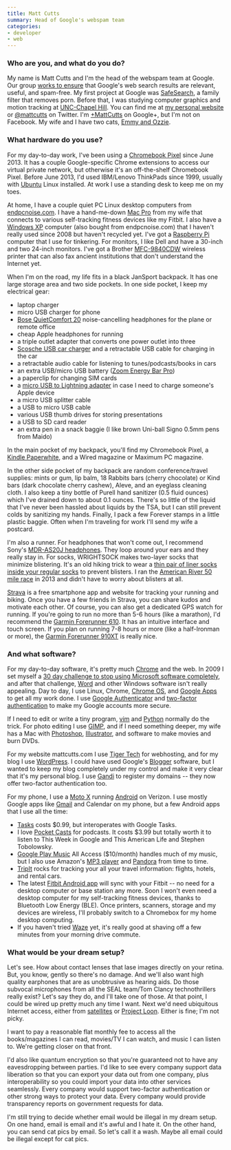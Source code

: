 ```yaml
---
title: Matt Cutts
summary: Head of Google's webspam team
categories:
- developer
- web
---
```


### Who are you, and what do you do?

My name is Matt Cutts and I'm the head of the webspam team at Google. Our group [works to ensure](https://www.google.com/intl/en/insidesearch/howsearchworks/thestory/ "Details behind how Google's search works.") that Google's web search results are relevant, useful, and spam-free. My first project at Google was [SafeSearch](https://support.google.com/websearch/answer/510?hl=en "Details about Google's SafeSearch."), a family filter that removes porn. Before that, I was studying computer graphics and motion tracking at [UNC-Chapel Hill](http://unc.edu/ "The University of North Carolina at Chapel Hill's website."). You can find me at [my personal website](http://www.mattcutts.com/blog/ "Matt's website.") or [@mattcutts](https://twitter.com/mattcutts "Matt's Twitter account.") on Twitter. I'm [+MattCutts](https://plus.google.com/+MattCutts/posts "Matt's Google+ account.") on Google+, but I'm not on Facebook. My wife and I have two cats, [Emmy and Ozzie](http://www.mattcutts.com/images/two-cats-and-laptop.jpg "A photo of Matt and his kitties.").

### What hardware do you use?

For my day-to-day work, I've been using a [Chromebook Pixel][chromebook-pixel] since June 2013. It has a couple Google-specific Chrome extensions to access our virtual private network, but otherwise it's an off-the-shelf Chromebook Pixel. Before June 2013, I'd used IBM/Lenovo ThinkPads since 1999, usually with [Ubuntu][] Linux installed. At work I use a standing desk to keep me on my toes.

At home, I have a couple quiet PC Linux desktop computers from [endpcnoise.com](http://www.endpcnoise.com/cgi-bin/e/index.html "A company that sells very quiet computers."). I have a hand-me-down [Mac Pro][mac-pro] from my wife that connects to various self-tracking fitness devices like my Fitbit. I also have a [Windows XP][windows-xp] computer (also bought from endpcnoise.com) that I haven't really used since 2008 but haven't recycled yet. I've got a [Raspberry Pi][raspberry-pi] computer that I use for tinkering. For monitors, I like Dell and have a 30-inch and two 24-inch monitors. I've got a Brother [MFC-9840CDW][] wireless printer that can also fax ancient institutions that don't understand the Internet yet.

When I'm on the road, my life fits in a black JanSport backpack. It has one large storage area and two side pockets. In one side pocket, I keep my electrical gear:

- laptop charger
- micro USB charger for phone
- [Bose QuietComfort 20][quietcomfort-20] noise-cancelling headphones for the plane or remote office
- cheap Apple headphones for running
- a triple outlet adapter that converts one power outlet into three
- [Scosche USB car charger][revolt-c2] and a retractable USB cable for charging in the car
- a retractable audio cable for listening to tunes/podcasts/books in cars
- an extra USB/micro USB battery ([Zoom Energy Bar Pro][zoom-energy-bar-pro])
- a paperclip for changing SIM cards
- a [micro USB to Lightning adapter][lightning-to-micro-usb-adapter] in case I need to charge someone's Apple device
- a micro USB splitter cable
- a USB to micro USB cable
- various USB thumb drives for storing presentations
- a USB to SD card reader
- an extra pen in a snack baggie (I like brown Uni-ball Signo 0.5mm pens from Maido)

In the main pocket of my backpack, you'll find my Chromebook Pixel, a [Kindle Paperwhite][kindle-paperwhite], and a Wired magazine or Maximum PC magazine.

In the other side pocket of my backpack are random conference/travel supplies: mints or gum, lip balm, 18 Rabbits bars (cherry chocolate) or Kind bars (dark chocolate cherry cashew), Aleve, and an eyeglass cleaning cloth. I also keep a tiny bottle of Purell hand sanitizer (0.5 fluid ounces) which I've drained down to about 0.1 ounces. There's so little of the liquid that I've never been hassled about liquids by the TSA, but I can still prevent colds by sanitizing my hands. Finally, I pack a few Forever stamps in a little plastic baggie. Often when I'm traveling for work I'll send my wife a postcard.

I'm also a runner. For headphones that won't come out, I recommend Sony's [MDR-AS20J headphones][mdr-as20j]. They loop around your ears and they really stay in. For socks, WRIGHTSOCK makes two-layer socks that minimize blistering. It's an old hiking trick to wear a [thin pair of liner socks inside your regular socks](http://www.backpacker.com/gear/ask_kristin/273 "An article on preventing blisters while exercising.") to prevent blisters. I ran the [American River 50 mile race](http://www.ar50mile.com/ "The website for an endurance race.") in 2013 and didn't have to worry about blisters at all. 

[Strava][] is a free smartphone app and website for tracking your running and biking. Once you have a few friends in Strava, you can share kudos and motivate each other. Of course, you can also get a dedicated GPS watch for running. If you're going to run no more than 5-6 hours (like a marathon), I'd recommend the [Garmin Forerunner 610][forerunner-610]. It has an intuitive interface and touch screen. If you plan on running 7-8 hours or more (like a half-Ironman or more), the [Garmin Forerunner 910XT][forerunner-910xt] is really nice. 

### And what software?

For my day-to-day software, it's pretty much [Chrome][] and the web. In 2009 I set myself a [30 day challenge to stop using Microsoft software completely](http://www.mattcutts.com/blog/30-days-no-microsoft-software/ "Matt's article on his 30 day challenge."), and after that challenge, [Word][] and other Windows software isn't really appealing. Day to day, I use Linux, Chrome, [Chrome OS][chrome-os], and [Google Apps][g-suite] to get all my work done. I use [Google Authenticator][google-authenticator-android] and [two-factor authentication](https://support.google.com/accounts/answer/180744?hl=en "Details about Google's two-factor authentication.") to make my Google accounts more secure.

If I need to edit or write a tiny program, [vim][] and [Python][] normally do the trick. For photo editing I use [GIMP][], and if I need something deeper, my wife has a Mac with [Photoshop][], [Illustrator][], and software to make movies and burn DVDs.

For my website mattcutts.com I use [Tiger Tech](http://www.tigertech.net/ "A hosting provider.") for webhosting, and for my blog I use [WordPress][]. I could have used Google's [Blogger][] software, but I wanted to keep my blog completely under my control and make it very clear that it's my personal blog. I use [Gandi](http://gandi.net/ "A domain registration service.") to register my domains -- they now offer two-factor authentication too.

For my phone, I use a [Moto X][moto-x] running [Android][] on Verizon. I use mostly Google apps like [Gmail][gmail-android] and Calendar on my phone, but a few Android apps that I use all the time:

- [Tasks][tasks-android] costs $0.99, but interoperates with Google Tasks.
- I love [Pocket Casts][pocket-casts-android] for podcasts. It costs $3.99 but totally worth it to listen to This Week in Google and This American Life and Stephen Tobolowsky.
- [Google Play Music][google-play-music-android] All Access ($10/month) handles much of my music, but I also use Amazon's [MP3 player][amazon-mp3-android] and [Pandora][] from time to time.
- [TripIt][] rocks for tracking your all your travel information: flights, hotels, and rental cars.
- The latest [Fitbit Android app][fitbit-android] will sync with your Fitbit -- no need for a desktop computer or base station any more. Soon I won't even need a desktop computer for my self-tracking fitness devices, thanks to Bluetooth Low Energy (BLE). Once printers, scanners, storage and my devices are wireless, I'll probably switch to a Chromebox for my home desktop computing.
- If you haven't tried [Waze][waze-android] yet, it's really good at shaving off a few minutes from your morning drive commute.

### What would be your dream setup?

Let's see. How about contact lenses that lase images directly on your retina. But, you know, gently so there's no damage. And we'll also want high quality earphones that are as unobtrusive as hearing aids. Do those subvocal microphones from all the SEAL team/Tom Clancy technothrillers really exist? Let's say they do, and I'll take one of those. At that point, I could be wired up pretty much any time I want. Next we'd need ubiquitous Internet access, either from [satellites](http://www.computerworld.com/s/article/print/9246033/Satellite_hotspot_promises_to_bring_Wi_Fi_everywhere "An article about satellite WiFi hotspots.") or [Project Loon](http://www.google.com/loon/ "Google's balloon-powered Internet access project."). Either is fine; I'm not picky.

I want to pay a reasonable flat monthly fee to access all the books/magazines I can read, movies/TV I can watch, and music I can listen to. We're getting closer on that front.

I'd also like quantum encryption so that you're guaranteed not to have any eavesdropping between parties. I'd like to see every company support data liberation so that you can export your data out from one company, plus interoperability so you could import your data into other services seamlessly. Every company would support two-factor authentication or other strong ways to protect your data. Every company would provide transparency reports on government requests for data.

I'm still trying to decide whether email would be illegal in my dream setup. On one hand, email is email and it's awful and I hate it. On the other hand, you can send cat pics by email. So let's call it a wash. Maybe all email could be illegal except for cat pics.

[chromebook-pixel]: https://www.google.com/intl/en-US/chrome/devices/google-chromebook-pixel/ "A PC laptop with a Retina display."
[forerunner-610]: http://sites.garmin.com/forerunner610/ "A GPS-based sports watch."
[forerunner-910xt]: http://sites.garmin.com/forerunner910xt/ "A GPS-based sports watch."
[kindle-paperwhite]: https://www.amazon.com/Kindle-Paperwhite-Touch-light/dp/B007OZNZG0 "An e-book reader with a book-like screen."
[lightning-to-micro-usb-adapter]: http://store.apple.com/us/product/MD820ZM/A/lightning-to-micro-usb-adapter "A plug adapter."
[mac-pro]: https://www.apple.com/mac-pro/ "The Intel-based Mac tower computer."
[mdr-as20j]: https://www.amazon.com/Sony-MDR-AS20J-Active-Headphones-Hangers/dp/B0015AHRFK "Over the ear headphones designed for runners."
[mfc-9840cdw]: http://www.brother-usa.com/MFC/ModelDetail/4/MFC9840CDW/ "A wireless laser printer/scanner/fax."
[moto-x]: https://www.motorola.com/us/FLEXR1-1/Moto-X/FLEXR1.html "An Android-based smartphone."
[quietcomfort-20]: http://www.bose.com/controller?url=/shop_online/headphones/noise_cancelling_headphones/quietcomfort_20/index.jsp "Noise-cancelling in-ear headphones."
[raspberry-pi]: https://en.wikipedia.org/wiki/Raspberry_Pi "A single-board hackable computer."
[revolt-c2]: http://www.scosche.com/usb-car-charger-dual-port "A dual-plug USB car charger."
[zoom-energy-bar-pro]: http://leedsworld.ca/products/item/?item=7003-23 "An external battery for charging USB devices."
[amazon-mp3-android]: https://play.google.com/store/apps/details?id=com.amazon.mp3&hl=en "An Amazon music player app."
[android]: https://developers.google.com/android/?csw=1 "A mobile phone platform."
[blogger]: https://en.wikipedia.org/wiki/Blogger_(service) "A weblog publishing system."
[chrome-os]: https://en.wikipedia.org/wiki/Chrome_OS "A Linux distribution for running web applications."
[chrome]: https://www.google.com/intl/en/chrome/browser/ "A WebKit-based browser, where each tab runs in its own thread."
[fitbit-android]: https://play.google.com/store/apps/details?id=com.fitbit.FitbitMobile "An app for syncing and tracking your Fitbit activity."
[g-suite]: https://gsuite.google.com/ "A hosted solution for email, calendaring and more."
[gimp]: https://www.gimp.org/ "An open-source image editor."
[gmail-android]: https://play.google.com/store/apps/details?id=com.google.android.gm "A Gmail client for Android."
[google-authenticator-android]: https://play.google.com/store/apps/details?id=com.google.android.apps.authenticator2&hl=en "An app providing 2-step login verification for your accounts."
[google-play-music-android]: https://play.google.com/store/apps/details?id=com.google.android.music "An app for the music streaming service."
[illustrator]: https://www.adobe.com/products/illustrator.html "A vector graphics editor."
[pandora]: http://www.pandora.com/ "A personalised Internet radio station."
[photoshop]: https://www.adobe.com/products/photoshop.html "A bitmap image editor."
[pocket-casts-android]: https://play.google.com/store/apps/details?id=au.com.shiftyjelly.pocketcasts&hl=en "A podcast app."
[python]: https://www.python.org/ "An interpreted scripting language."
[strava]: https://www.strava.com/ "A running/cycling tracking and performance service."
[tasks-android]: https://play.google.com/store/apps/details?id=ch.teamtasks.tasks.paid "A to-do app that syncs with Google Tasks."
[tripit]: https://www.tripit.com/ "A travel planning web service."
[ubuntu]: https://www.ubuntu.com/ "A Unix distribution."
[vim]: http://www.vim.org/ "A command-line text editor."
[waze-android]: https://play.google.com/store/apps/details?id=com.waze "A social GPS and traffic app."
[windows-xp]: https://en.wikipedia.org/wiki/Windows_XP "An operating system for x86 computers."
[word]: https://products.office.com/en-us/word "A document editor."
[wordpress]: https://wordpress.com/ "Weblog publishing software."
